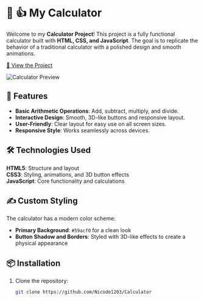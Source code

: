# 📱 :thumbsup: My Calculator

Welcome to my **Calculator Project**! This project is a fully functional calculator built with **HTML, CSS, and JavaScript**. The goal is to replicate the behavior of a traditional calculator with a polished design and smooth animations.

[🔗 View the Project](https://nicode1203.github.io/Calculator/)

![Calculator Preview](.assets/calculator-preview.png) 

## 🚀 Features
- **Basic Arithmetic Operations**: Add, subtract, multiply, and divide.
- **Interactive Design**: Smooth, 3D-like buttons and responsive layout.
- **User-Friendly**: Clear layout for easy use on all screen sizes.
- **Responsive Style**: Works seamlessly across devices.

## 🛠️ Technologies Used
**HTML5**: Structure and layout  
**CSS3**: Styling, animations, and 3D button effects  
**JavaScript**: Core functionality and calculations  

## :writing_hand: Custom Styling
The calculator has a modern color scheme:
- **Primary Background**: `#59acf0` for a clean look
- **Button Shadow and Borders**: Styled with 3D-like effects to create a physical appearance

## 📦 Installation
1. Clone the repository:
   ```bash
   git clone https://github.com/Nicode1203/Calculator
